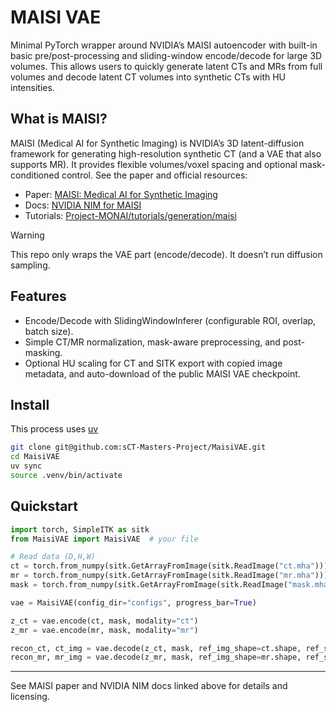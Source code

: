 # MAISI VAE

Minimal PyTorch wrapper around NVIDIA’s MAISI autoencoder with built-in basic pre/post-processing and sliding-window encode/decode for large 3D volumes. This allows users to quickly generate latent CTs and MRs from full volumes and decode latent CT volumes into synthetic CTs with HU intensities. 

## What is MAISI?
MAISI (Medical AI for Synthetic Imaging) is NVIDIA’s 3D latent-diffusion framework for generating high-resolution synthetic CT (and a VAE that also supports MR). It provides flexible volumes/voxel spacing and optional mask-conditioned control. See the paper and official resources:
- Paper: [MAISI: Medical AI for Synthetic Imaging](https://arxiv.org/abs/2409.11169)
- Docs: [NVIDIA NIM for MAISI](https://docs.nvidia.com/nim/medical/maisi/latest/overview.html)
- Tutorials: [Project-MONAI/tutorials/generation/maisi](https://github.com/Project-MONAI/tutorials/tree/main/generation/maisi)

> [!WARNING]
> This repo only wraps the VAE part (encode/decode). It doesn’t run diffusion sampling.

## Features
- Encode/Decode with SlidingWindowInferer (configurable ROI, overlap, batch size).
- Simple CT/MR normalization, mask-aware preprocessing, and post-masking.
- Optional HU scaling for CT and SITK export with copied image metadata, and auto-download of the public MAISI VAE checkpoint.

## Install 

This process uses [uv](https://docs.astral.sh/uv/)

```bash
git clone git@github.com:sCT-Masters-Project/MaisiVAE.git
cd MaisiVAE
uv sync
source .venv/bin/activate
```

## Quickstart
```python 
import torch, SimpleITK as sitk
from MaisiVAE import MaisiVAE  # your file

# Read data (D,H,W)
ct = torch.from_numpy(sitk.GetArrayFromImage(sitk.ReadImage("ct.mha"))).float()
mr = torch.from_numpy(sitk.GetArrayFromImage(sitk.ReadImage("mr.mha"))).float()
mask = torch.from_numpy(sitk.GetArrayFromImage(sitk.ReadImage("mask.mha"))).float()

vae = MaisiVAE(config_dir="configs", progress_bar=True)

z_ct = vae.encode(ct, mask, modality="ct")
z_mr = vae.encode(mr, mask, modality="mr")

recon_ct, ct_img = vae.decode(z_ct, mask, ref_img_shape=ct.shape, ref_sitk=sitk.ReadImage("ct.mha"))
recon_mr, mr_img = vae.decode(z_mr, mask, ref_img_shape=mr.shape, ref_sitk=sitk.ReadImage("mr.mha"))
```

---
See MAISI paper and NVIDIA NIM docs linked above for details and licensing. 
